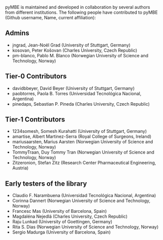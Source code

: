 pyMBE is maintained and developed in collaboration by several authors from different institutions.
The following people have contributed to pyMBE (Github username, Name, current affiliation):

## Admins
- jngrad, Jean-Noël Grad (University of Stuttgart, Germany)
- kosovan, Peter Košovan (Charles University, Czech Republic)
- pm-blanco, Pablo M. Blanco (Norwegian University of Science and Technology, Norway)

## Tier-0 Contributors
- davidbbeyer, David Beyer (University of Stuttgart, Germany)
- paobtorres, Paola B. Torres (Universidad Tecnológica Nacional, Argentina)
- pinedaps, Sebastian P. Pineda (Charles University, Czech Republic)

## Tier-1 Contributors
- 1234somesh, Somesh Kurahatti (University of Stuttgart, Germany)
- amartise, Albert Martinez-Serra (Royal College of Surgeons, Ireland) 
- mariusaarsten, Marius Aarsten (Norwegian University of Science and Technology, Norway)
- TommyTraan, Duy Tommy Tran (Norwegian University of Science and Technology, Norway)
- Zitzeronion, Stefan Zitz (Research Center Pharmaceutical Engineering, Austria)

## Early testers of the library
- Claudio F. Narambuena (Universidad Tecnológica Nacional, Argentina)
- Corinna Dannert (Norwegian University of Science and Technology, Norway)
- Francesc Mas (University of Barcelona, Spain)
- Magdaléna Nejedlá (Charles University, Czech Republic)
- Raju Lunkad (University of Goettingen, Germany)
- Rita S. Dias (Norwegian University of Science and Technology, Norway)
- Sergio Madurga (University of Barcelona, Spain)
